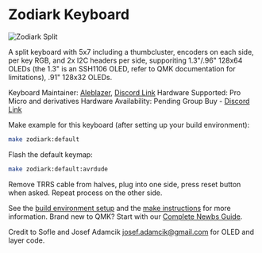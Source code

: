 # Zodiark Keyboard

![Zodiark Split](https://i.imgur.com/49O8aow.jpg)

A split keyboard with 5x7 including a thumbcluster, encoders on each side, per key RGB, and 2x I2C headers per side, supporiting 1.3"/.96" 128x64 OLEDs (the 1.3" is an SSH1106 OLED, refer to QMK documentation for limitations), .91" 128x32 OLEDs.

Keyboard Maintainer: [Aleblazer](https://github.com/Aleblazer/), [Discord Link](https://discord.gg/BCSbXwskVt)
Hardware Supported: Pro Micro and derivatives
Hardware Availability: Pending Group Buy - [Discord Link](https://discord.gg/BCSbXwskVt)

Make example for this keyboard (after setting up your build environment):

```sh
make zodiark:default
```

Flash the default keymap:

```sh
make zodiark:default:avrdude
```

Remove TRRS cable from halves, plug into one side, press reset button when asked. Repeat process on the other side.

See the [build environment setup](https://docs.qmk.fm/#/getting_started_build_tools) and the [make instructions](https://docs.qmk.fm/#/getting_started_make_guide) for more information. Brand new to QMK? Start with our [Complete Newbs Guide](https://docs.qmk.fm/#/newbs).

Credit to Sofle and Josef Adamcik <josef.adamcik@gmail.com> for OLED and layer code.
